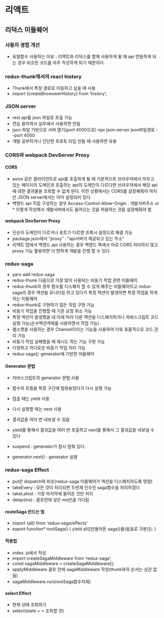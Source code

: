 # 리액트

## 리덕스 미들웨어

### 사용자 경험 개선

- 유틸함수 사용하는 이유 : 리액트와 리덕스를 함께 사용하게 될 때 api 연동하게 되는 경우 비슷한 코드를 자주 작성하게 되기 때문이다.

### redux-thunk에서의 react history

- Thunk에서 특정 경로로 이동하고 싶을 때 사용
- import {createBrowswerHistory} from ‘history’;

### JSON server

- rest api를 json 파일로 호출 가능
- 연습 용이여서 실무에서 사용하면 안됨
- json 파일 기반으로 서버 열기(port 4000으로)
  npx json-server json파일경로 --port 4000
- 개발 공부하거나 간단한 프로토 타입 만들 때 사용하면 유용

### CORS와 webpack DevServer Proxy

#### CORS

- axios 같은 클라이언트로 api를 호출하게 될 때 기본적으로 브라우저에서 띄우고 있는 페이지의 도메인과 호출하는 api의 도메인이 다르다면 브라우저에서 해당 api에 대한 결과물을 조회할 수 없게 된다. 이런 상황에서는 CORS를 설정해줘야 하지만 JSON server에서는 이미 설정되어 있다
- 백엔드 api 직접 구성하는 경우 Access-Control-Allow-Origin : 개발서버주소 or \* 이렇게 작성해서 개발서버에서도 들어오는 것을 허용하는 것을 설정해줘야 함

#### webpack DevServer Proxy

- 단순이 도메인이 다르거나 포트가 다르면 프록시 설정으로 해결 가능
- package.json에서 “proxy” : “api서버가 제공되고 있는 주소”
- 리액트 앱에서 백엔드 api 사용하는 경우 백엔드 쪽에서 따로 CORS 처리하지 않고 proxy 기능 활용하면 더 편하게 개발을 진행 할 수 있다.

### redux-saga

- yarn add redux-saga
- redux-thunk 다음으로 가장 많이 사용되는 비동기 작업 관련 미들웨어
- redux-thunk의 경우 함수를 디스패치 할 수 있게 해주는 미들웨어이고 redux-saga의 경우 액션을 모니터링 하고 있다가 특정 액션이 발생하면 특정 작업을 하게 하는 미들웨어
- redux-thunk로 구현하기 힘든 작업 구현 가능
- 비동기 작업을 진행할 때 기존 요청 취소 가능
- 특정 액션이 발생했을 대 이에 따라 다른 액션을 디스패치하거나 자바스크립트 코드 실행 가능(순수액션객체를 사용하면서 작업 가능)
- 웹소켓을 사용하는 경우 Channel이라는 기능을 사용하여 더욱 효율적으로 코드 관리 가능
- 비동기 작업 실패했을 때 재시도 하는 기능 구현 가능
- 다양하고 까다로운 비동기 작업 처리 가능
- redux-saga는 generator에 기반한 미들웨어

#### Generator 문법

- 자바스크립트의 generator 문법 사용
- 함수의 흐름을 특정 구간에 멈춰놓았다가 다시 실행 가능
- 멈출 때는 yield 사용
- 다시 실행할 때는 next 사용

- 결과값을 여러 번 내보낼 수 있음
- yield를 통해서 결과값을 여러 번 호출하고 next를 통해서 그 결과값을 내보낼 수 있다
- suspend : generator가 잠시 멈춰 있다.
- generator.next() : generator 실행

### redux-saga Effect

- put은 dispatch와 비슷(redux-saga 미들웨어가 액션을 디스패치하도록 명령)
- takeEvery : 모든 것이 처리되면 두번재 인수인 saga함수을 처리하겠다
- takeLatest : 가장 마지막에 들어온 것만 처리
- delay(ms) : 괄호안에 넣은 ms만큼 기다림

#### routeSaga 만드는 법

- import {all} from ‘redux-saga/effects’
- export function\* rootSaga() {
  yield all([만들어둔 saga()들(쉼표로 구분)]);
  }

#### 적용법

- index. js에서 작성
- import createSagaMiddleware from ‘redux-saga’;
- const sagaMiddleware = createSagaMiddleware();
- applyMiddleware 괄호 안에 sagaMiddleware 작성(thunk와의 순서는 상관 없음)
- sagaMiddleware.run(rootSaga함수자체)

#### select Effect

- 현재 상태 조회하기
- select(state = > 조회할 것)

